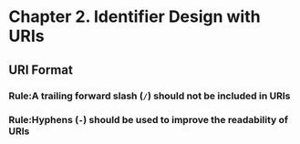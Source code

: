 # Chapter 2. Identifier Design with URIs
## URI Format
### Rule:A trailing forward slash (`/`) should not be included in URIs
### Rule:Hyphens (`-`) should be used to improve the readability of URIs
